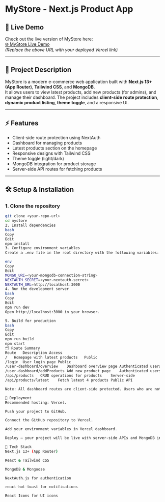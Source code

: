 # MyStore - Next.js Product App

## 🔗 Live Demo
Check out the live version of MyStore here:  
[🌐 MyStore Live Demo](https://nestjs-app-one.vercel.app/)  
*(Replace the above URL with your deployed Vercel link)*

---

## 🌟 Project Description
MyStore is a modern e-commerce web application built with **Next.js 13+ (App Router)**, **Tailwind CSS**, and **MongoDB**.  
It allows users to view latest products, add new products (for admins), and manage their dashboard. The project includes **client-side route protection**, **dynamic product listing**, **theme toggle**, and a responsive UI.

---

## ⚡ Features
- Client-side route protection using NextAuth
- Dashboard for managing products
- Latest products section on the homepage
- Responsive designs with Tailwind CSS
- Theme toggle (light/dark)
- MongoDB integration for product storage
- Server-side API routes for fetching products

---

## 🛠 Setup & Installation

### 1. Clone the repository
```bash
git clone <your-repo-url>
cd mystore
2. Install dependencies
bash
Copy
Edit
npm install
3. Configure environment variables
Create a .env file in the root directory with the following variables:

env
Copy
Edit
MONGO_URI=<your-mongodb-connection-string>
NEXTAUTH_SECRET=<your-nextauth-secret>
NEXTAUTH_URL=http://localhost:3000
4. Run the development server
bash
Copy
Edit
npm run dev
Open http://localhost:3000 in your browser.

5. Build for production
bash
Copy
Edit
npm run build
npm start
🗂 Route Summary
Route	Description	Access
/	Homepage with latest products	Public
/login	User login page	Public
/user-dashboard/overview	Dashboard overview page	Authenticated users only
/user-dashboard/addProducts	Add new product page	Authenticated users only
/api/products	CRUD operations for products	Server-side
/api/products/latest	Fetch latest 4 products	Public API

Note: All dashboard routes are client-side protected. Users who are not logged in will be redirected to the login page.

🔗 Deployment
Recommended hosting: Vercel.

Push your project to GitHub.

Connect the GitHub repository to Vercel.

Add your environment variables in Vercel dashboard.

Deploy — your project will be live with server-side APIs and MongoDB integration.

📝 Tech Stack
Next.js 13+ (App Router)

React & Tailwind CSS

MongoDB & Mongoose

NextAuth.js for authentication

react-hot-toast for notifications

React Icons for UI icons